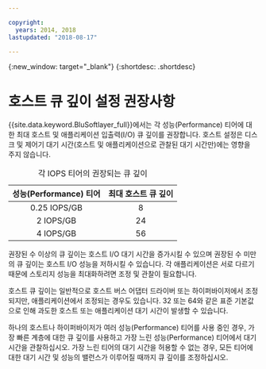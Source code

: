 ```yaml
---

copyright:
  years: 2014, 2018
lastupdated: "2018-08-17"

---
```

{:new_window: target="_blank"}
{:shortdesc: .shortdesc}

# 호스트 큐 깊이 설정 권장사항

{{site.data.keyword.BluSoftlayer_full}}에서는 각 성능(Performance) 티어에 대한 최대 호스트 및 애플리케이션 입출력(I/O) 큐 깊이를 권장합니다. 호스트 설정은 디스크 및 제어기 대기 시간(호스트 및 애플리케이션으로 관찰된 대기 시간만)에는 영향을 주지 않습니다.

<table align="center">
  <caption>각 IOPS 티어의 권장되는 큐 깊이</caption>
        <thead>
	    <tr>
		<th>성능(Performance) 티어</th>
		<th>최대 호스트 큐 깊이</th>
	    </tr>
	</thead>
	<tbody>
   	    <tr>
		<td style="text-align: center; vertical-align: middle;">0.25 IOPS/GB</td>
		<td style="text-align: center; vertical-align: middle;">8</td>
	    </tr>
	    <tr>
		<td style="text-align: center; vertical-align: middle;">2 IOPS/GB</td>
		<td style="text-align: center; vertical-align: middle;">24</td>
	    </tr>
	    <tr>
		<td style="text-align: center; vertical-align: middle;">4 IOPS/GB</td>
		<td style="text-align: center; vertical-align: middle;">56</td>
            </tr>
         </tbody>
</table>

권장된 수 이상의 큐 깊이는 호스트 I/O 대기 시간을 증가시킬 수 있으며 권장된 수 미만의 큐 깊이는 호스트 I/O 성능을 저하시킬 수 있습니다. 각 애플리케이션은 서로 다르기 때문에 스토리지 성능을 최대화하려면 조정 및 관찰이 필요합니다.

호스트 큐 깊이는 일반적으로 호스트 버스 어댑터 드라이버 또는 하이퍼바이저에서 조정되지만, 애플리케이션에서 조정되는 경우도 있습니다. 32 또는 64와 같은 표준 기본값으로 인해 과도한 호스트 또는 애플리케이션 대기 시간이 발생할 수 있습니다.

하나의 호스트나 하이퍼바이저가 여러 성능(Performance) 티어를 사용 중인 경우, 가장 빠른 계층에 대한 큐 깊이를 사용하고 가장 느린 성능(Performance) 티어에서 대기 시간을 관찰하십시오. 가장 느린 티어의 대기 시간을 허용할 수 없는 경우, 모든 티어에 대한 대기 시간 및 성능의 밸런스가 이루어질 때까지 큐 깊이를 조정하십시오.
